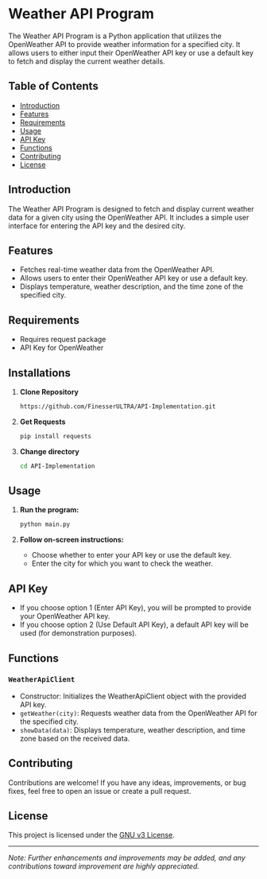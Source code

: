 # Weather API Program

The Weather API Program is a Python application that utilizes the OpenWeather API to provide weather information for a specified city. It allows users to either input their OpenWeather API key or use a default key to fetch and display the current weather details.

## Table of Contents

- [Introduction](#introduction)
- [Features](#features)
- [Requirements](#requirements)
- [Usage](#usage)
- [API Key](#api-key)
- [Functions](#functions)
- [Contributing](#contributing)
- [License](#license)

## Introduction

The Weather API Program is designed to fetch and display current weather data for a given city using the OpenWeather API. It includes a simple user interface for entering the API key and the desired city.

## Features

- Fetches real-time weather data from the OpenWeather API.
- Allows users to enter their OpenWeather API key or use a default key.
- Displays temperature, weather description, and the time zone of the specified city.

## Requirements
- Requires request package
- API Key for OpenWeather

## Installations

1. **Clone Repository**

   ```bash
   https://github.com/FinesserULTRA/API-Implementation.git
   ```
2. **Get Requests**

   ```bash
   pip install requests
   ```

3. **Change directory**

   ```bash
   cd API-Implementation
   ```

## Usage

1. **Run the program:**

    ```bash
    python main.py
    ```

2. **Follow on-screen instructions:**

    - Choose whether to enter your API key or use the default key.
    - Enter the city for which you want to check the weather.

## API Key

- If you choose option 1 (Enter API Key), you will be prompted to provide your OpenWeather API key.
- If you choose option 2 (Use Default API Key), a default API key will be used (for demonstration purposes).

## Functions

### `WeatherApiClient`

- Constructor: Initializes the WeatherApiClient object with the provided API key.
- `getWeather(city)`: Requests weather data from the OpenWeather API for the specified city.
- `showData(data)`: Displays temperature, weather description, and time zone based on the received data.

## Contributing

Contributions are welcome! If you have any ideas, improvements, or bug fixes, feel free to open an issue or create a pull request.

## License

This project is licensed under the [GNU v3 License](LICENSE).

---

*Note: Further enhancements and improvements may be added, and any contributions toward improvement are highly appreciated.*
